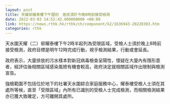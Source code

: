 ```yaml
---
layout: post
title: 天耀邨耀泰樓下午圍封　居民須於今晚8時前接受檢測
date: 2022-03-03 14:52:42.000000000 +08:00
link: https://news.rthk.hk/rthk/ch/component/k2/1636943-20220303.htm
categories: rthk
---
```


天水圍天耀（二）邨耀泰樓下午2時半起列為受限區域，受檢人士須於晚上8時前接受檢測，政府目標是明午12時完成行動，視乎檢測結果，行動或會延長。

政府表示，大廈排放的污水樣本對新冠病毒檢查呈陽性，懷疑在大廈內有隱形患者，經評估後相關區域感染風險有機會較高，政府決定就相關區域作出限制與檢測宣告。

強檢範圍不包括位於地下的社署天水圍綜合家庭服務中心，耀泰樓受檢人士須在其處所等候，直至「受限區域」內所有已識別的受檢人士完成檢測，而相關檢測結果亦已獲大致確定，方可離開其處所。
